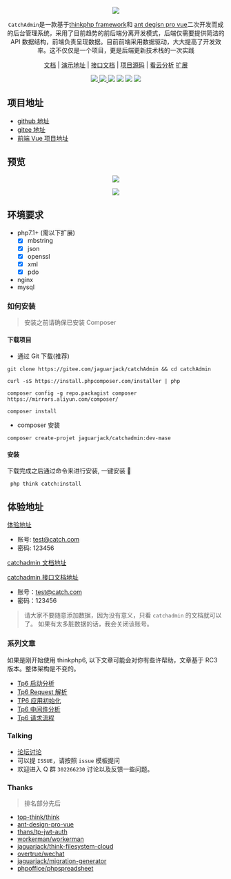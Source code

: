<p align="center">
    <img src="https://cdn.learnku.com/uploads/images/202005/17/18206/zSuf7Ce5kM.png!large">
</p>


<p align="center"><code>CatchAdmin</code>是一款基于<a href="http://www.thinkphp.cn/" target="_blank">thinkphp framework</a>和
<a href="https://pro.loacg.com/docs/getting-started">ant degisn pro vue</a>二次开发而成的后台管理系统，采用了目前趋势的前后端分离开发模式，后端仅需要提供简洁的 API 数据结构，前端负责呈现数据。目前前端采用数据驱动，大大提高了开发效率。这不仅仅是一个项目，更是后端更新技术栈的一次实践</p>

<p align="center">
<a href="http://doc.catchadmin.com/">文档</a> |
<a href="http://vue.catchadmin.com">演示地址</a> |
<a href="http://apidoc.catchadmin.com">接口文档</a> |
<a href="https://gitee.com/jaguarjack/catchAdmin">项目源码</a> |
<a href="https://www.kancloud.cn/akasishikelu/thinkphp6">看云分析</a> 
<a href="#extensions">扩展</a>
</p>

<p align="center">
    <a href="https://gitee.com/jaguarjack/catchAdmin" target="_blank">
        <img src="https://svg.hamm.cn/gitee.svg?type=star&user=jaguarjack&project=catchAdmin"/>
    </a >
    <a href="https://gitee.com/jaguarjack/catchAdmin" target="_blank">
        <img src="https://svg.hamm.cn/gitee.svg?type=fork&user=jaguarjack&project=catchAdmin"/>
    </a >
    <img src="https://svg.hamm.cn/badge.svg?key=Base&value=ThinkPHP6"/>
    <img src="https://svg.hamm.cn/badge.svg?key=Data&value=MySQL5.5"/>
    <img src="https://svg.hamm.cn/badge.svg?key=Runtime&value=PHP7.1"/>
    <img src="https://svg.hamm.cn/badge.svg?key=License&value=Apache-2.0"/>
</p >

## 项目地址
- [github 地址](https://github.com/yanwenwu/catch-admin)
- [gitee 地址](https://gitee.com/jaguarjack/catchAdmin)
- [前端 Vue 项目地址](https://github.com/yanwenwu/catch-admin-vue)

## 预览
<p align="center">
    <img src="https://cdn.learnku.com/uploads/images/202005/17/18206/0ECPy72zUZ.png!large">
</p>
<p align="center">
    <img src="https://cdn.learnku.com/uploads/images/202005/17/18206/ngzSU0A9SI.png!large">
</p>

## 环境要求
- php7.1+ (需以下扩展)
    - [x] mbstring
    - [x] json
    - [x] openssl
    - [x] xml
    - [x] pdo
- nginx
- mysql

### 如何安装
> 安装之前请确保已安装 Composer

#### 下载项目
- 通过 Git 下载(推荐)
```shell
git clone https://gitee.com/jaguarjack/catchAdmin && cd catchAdmin

curl -sS https://install.phpcomposer.com/installer | php

composer config -g repo.packagist composer https://mirrors.aliyun.com/composer/

composer install

```
- composer 安装
```shell
composer create-projet jaguarjack/catchadmin:dev-mase
```

#### 安装
下载完成之后通过命令来进行安装, 一键安装 🚀
```shell
 php think catch:install 
```

## 体验地址

[体验地址](http://vue.catchadmin.com)
- 账号: test@catch.com 
- 密码: 123456

[catchadmin 文档地址](http://doc.catchadmin.com)

[catchadmin 接口文档地址](http://apidoc.catchadmin.com)
- 账号：test@catch.com
- 密码：123456

> 请大家不要随意添加数据，因为没有意义，只看 `catchadmin` 的文档就可以了。
如果有太多脏数据的话，我会关闭该账号。

### 系列文章
如果是刚开始使用 thinkphp6, 以下文章可能会对你有些许帮助，文章基于 RC3 版本。整体架构是不变的。
- [Tp6 启动分析](https://www.kancloud.cn/akasishikelu/thinkphp6/1129385)
- [Tp6 Request 解析](https://www.kancloud.cn/akasishikelu/thinkphp6/1134496)
- [TP6 应用初始化](https://www.kancloud.cn/akasishikelu/thinkphp6/1130427)
- [Tp6 中间件分析](https://www.kancloud.cn/akasishikelu/thinkphp6/1136616)
- [Tp6 请求流程](https://www.kancloud.cn/akasishikelu/thinkphp6/1136608)

### Talking
- [论坛讨论](http://bbs.catchadmin.com)
- 可以提 `ISSUE`，请按照 `issue` 模板提问
- 欢迎进入 Q 群 `302266230` 讨论以及反馈一些问题。

### Thanks
> 排名部分先后

- [top-think/think](https://github.com/top-think/think)
- [ant-design-pro-vue](https://github.com/sendya/ant-design-pro-vue)
- [thans/tp-jwt-auth](https://packagist.org/packages/thans/tp-jwt-auth)
- [workerman/workerman](https://github.com/walkor/Workerman)
- [jaguarjack/think-filesystem-cloud](https://github.com/yanwenwu/think-filesystem-cloud)
- [overtrue/wechat](https://github.com/overtrue/wechat)
- [jaguarjack/migration-generator](https://github.com/yanwenwu/migration-generator)
- [phpoffice/phpspreadsheet](https://github.com/PHPOffice/PhpSpreadsheet)
